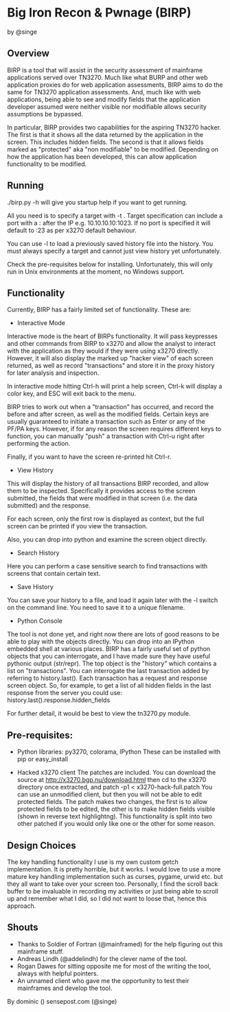 Big Iron Recon & Pwnage (BIRP)
==============================
by @singe

Overview
--------

BIRP is a tool that will assist in the security assessment of mainframe applications served over TN3270. Much like what BURP and other web application proxies do for web application assessments, BIRP aims to do the same for TN3270 application assessments. And, much like with web applications, being able to see and modify fields that the application developer assumed were neither visible nor modifiable allows security assumptions be bypassed.

In particular, BIRP provides two capabilities for the aspiring TN3270 hacker. The first is that it shows all the data returned by the application in the screen. This includes hidden fields. The second is that it allows fields marked as "protected" aka "non modifiable" to be modified. Depending on how the application has been developed, this can allow application functionality to be modified.

Running
-------

./birp.py -h will give you startup help if you want to get running.

All you need is to specify a target with -t . Target specification can include a port with a : after the IP e.g. 10.10.10.10:1023. If no port is specified it will default to :23 as per x3270 default behaviour.

You can use -l to load a previously saved history file into the history. You must always specify a target and cannot just view history yet unfortunately.

Check the pre-requisites below for installing. Unfortunately, this will only run in Unix environments at the moment, no Windows support.

Functionality
-------------

Currently, BIRP has a fairly limited set of functionality. These are:

* Interactive Mode

Interactive mode is the heart of BIRPs functionality. It will pass keypresses and other commands from BIRP to x3270 and allow the analyst to interact with the application as they would if they were using x3270 directly. However, it will also display the marked up "hacker view" of each screen returned, as well as record "transactions" and store it in the proxy history for later analysis and inspection.

In interactive mode hitting Ctrl-h will print a help screen, Ctrl-k will display a color key, and ESC will exit back to the menu.

BIRP tries to work out when a "transaction" has occurred, and record the before and after screen, as well as the modified fields. Certain keys are usually guaranteed to initiate a transaction such as Enter or any of the PF/PA keys. However, if for any reason the screen requires different keys to function, you can manually "push" a transaction with Ctrl-u right after performing the action. 

Finally, if you want to have the screen re-printed hit Ctrl-r.

* View History

This will display the history of all transactions BIRP recorded, and allow them to be inspected. Specifically it provides access to the screen submitted, the fields that were modified in that screen (i.e. the data submitted) and the response.

For each screen, only the first row is displayed as context, but the full screen can be printed if you view the transaction.

Also, you can drop into python and examine the screen object directly.

* Search History

Here you can perform a case sensitive search to find transactions with screens that contain certain text.

* Save History

You can save your history to a file, and load it again later with the -l switch on the command line. You need to save it to a unique filename.

* Python Console

The tool is not done yet, and right now there are lots of good reasons to be able to play with the objects directly. You can drop into an IPython embedded shell at various places. BIRP has a fairly useful set of python objects that you can interrogate, and I have made sure they have useful pythonic output (str/repr). The top object is the "history" which contains a list on "transactions". You can interrogate the last transaction added by referring to history.last(). Each transaction has a request and response screen object. So, for example, to get a list of all hidden fields in the last response from the server you could use: history.last().response.hidden_fields

For further detail, it would be best to view the tn3270.py module.

Pre-requisites:
---------------

* Python libraries: py3270, colorama, IPython
These can be installed with pip or easy_install

* Hacked x3270 client
The patches are included. You can download the source at http://x3270.bgp.nu/download.html then cd to the x3270 directory once extracted, and patch -p1 < x3270-hack-full.patch
You can use an unmodified client, but then you will not be able to edit protected fields.
The patch makes two changes, the first is to allow protected fields to be edited, the other is to make hidden fields visible (shown in reverse text highlightng). This functionality is split into two other patched if you would only like one or the other for some reason.

Design Choices
--------------

The key handling functionality I use is my own custom getch implementation. It is pretty horrible, but it works. I would love to use a more mature key handling implementation such as curses, pygame, urwid etc. but they all want to take over your screen too. Personally, I find the scroll back buffer to be invaluable in recording my activities or just being able to scroll up and remember what I did, so I did not want to loose that, hence this approach.

Shouts
------

* Thanks to Soldier of Fortran (@mainframed) for the help figuring out this mainframe stuff.
* Andreas Lindh (@addelindh) for the clever name of the tool.
* Rogan Dawes for sitting opposite me for most of the writing the tool, always with helpful pointers.
* An unnamed client who gave me the opportunity to test their mainframes and develop the tool.

By dominic () sensepost.com (@singe)
